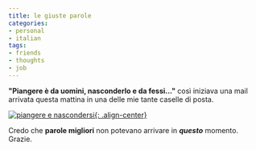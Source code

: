 ```yaml
---
title: le giuste parole
categories:
- personal
- italian
tags:
- friends
- thoughts
- job
---
```

**"Piangere è da uomini, nasconderlo e da fessi..."** così iniziava
una mail arrivata questa mattina in una delle mie tante caselle di posta.

[![piangere e nascondersi]({{site.url}}/images/piangere.jpg){: .align-center}]({{site.url}}/images/piangere.jpg "piangere e nascondersi" )

Credo che **parole migliori** non potevano arrivare in _**questo**_ momento.
Grazie.

